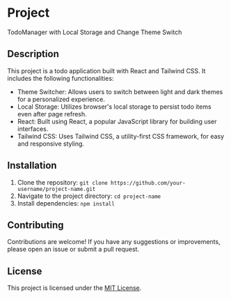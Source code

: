 # Project 

TodoManager with Local Storage and Change Theme Switch

## Description

This project is a todo application built with React and Tailwind CSS. It includes the following functionalities:

- Theme Switcher: Allows users to switch between light and dark themes for a personalized experience.
- Local Storage: Utilizes browser's local storage to persist todo items even after page refresh.
- React: Built using React, a popular JavaScript library for building user interfaces.
- Tailwind CSS: Uses Tailwind CSS, a utility-first CSS framework, for easy and responsive styling.

## Installation

1. Clone the repository: `git clone https://github.com/your-username/project-name.git`
2. Navigate to the project directory: `cd project-name`
3. Install dependencies: `npm install`

## Contributing

Contributions are welcome! If you have any suggestions or improvements, please open an issue or submit a pull request.

## License

This project is licensed under the [MIT License](LICENSE).
